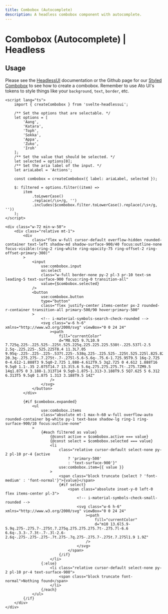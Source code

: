 ```yaml
---
title: Combobox (Autocomplete)
description: A headless combobox component with autocomplete.
---
```


<script>
    import Combobox from '$lib/components/combobox/Combobox.svelte';

    const options = [
		'Aang',
		'Katara',
		'Toph',
		'Sokka',
		'Appa',
		'Zuko',
		'Iroh'
	];
</script>

# Combobox (Autocomplete) | Headless

## Usage

<div class="w-full flex justify-center items-center pt-2 pb-62 px-2 rounded-container border-1 border-surface-500/30-200/30 my-4">
    <Combobox
		{options}
		selected={options[0]}
		ariaLabel="Actions"
		searchIcon="text-xl i-material-symbols-search-check-rounded"
		selectIcon="text-xl i-material-symbols-check-small-rounded"
	/>
</div>

Please see the [HeadlessUI](https://captaincodeman.github.io/svelte-headlessui/combobox/) documentation or the Github page for our [Styled Combobox](https://github.com/bennymi/ato-ui/blob/main/src/lib/components/combobox/Combobox.svelte) to see how to create a combobox. Remember to use Ato UI's tokens to style things like your `background`, `text`, `border`, etc.

```svelte
<script lang="ts">
	import { createCombobox } from 'svelte-headlessui';

	/** Set the options that are selectable. */
	let options = [
		'Aang',
		'Katara',
		'Toph',
		'Sokka',
		'Appa',
		'Zuko',
		'Iroh'
	];
	/** Set the value that should be selected. */
	let selected = options[0];
	/** Set the aria label of the input. */
	let ariaLabel = 'Actions';

	const combobox = createCombobox({ label: ariaLabel, selected });

	$: filtered = options.filter((item) =>
		item
			.toLowerCase()
			.replace(/\s+/g, '')
			.includes($combobox.filter.toLowerCase().replace(/\s+/g, ''))
	);
</script>

<div class="w-72 min-w-50">
	<div class="relative mt-1">
		<div
			class="flex w-full cursor-default overflow-hidden rounded-container text-left shadow-md shadow-surface-900/40 focus:outline-none focus-visible:(ring-2 ring-white ring-opacity-75 ring-offset-2 ring-offset-primary-300)"
		>
			<input
				use:combobox.input
				on:select
				class="w-full border-none py-2 pl-3 pr-10 text-sm leading-5 text-surface-900 focus:ring-0 transition-all"
				value={$combobox.selected}
			/>
			<button
				use:combobox.button
				type="button"
				class="flex justify-center items-center px-2 rounded-r-container transition-all primary-500/90 hover:primary-500"
			>
                <!-- i-material-symbols-search-check-rounded -->
                <svg class="w-6 h-6" xmlns="http://www.w3.org/2000/svg" viewBox="0 0 24 24"
                    ><path
                        fill="currentColor"
                        d="M8.925 9.7L10.9 7.725q.225-.225.525-.225t.525.225q.225.225.225.538t-.225.537l-2.5 2.5q-.225.225-.525.225T8.4 11.3L7.05 9.95q-.225-.225-.225-.537t.225-.538q.225-.225.525-.225t.525.225l.825.825ZM20.3 20.3q-.275.275-.7.275t-.7-.275l-5.6-5.6q-.75.6-1.725.95T9.5 16q-2.725 0-4.612-1.888T3 9.5q0-2.725 1.888-4.612T9.5 3q2.725 0 4.612 1.888T16 9.5q0 1.1-.35 2.075T14.7 13.3l5.6 5.6q.275.275.275.7t-.275.7ZM9.5 14q1.875 0 3.188-1.313T14 9.5q0-1.875-1.313-3.188T9.5 5Q7.625 5 6.312 6.313T5 9.5q0 1.875 1.313 3.188T9.5 14Z"
                    />
                </svg>
			</button>
		</div>

		{#if $combobox.expanded}
			<ul
				use:combobox.items
				class="absolute mt-1 max-h-60 w-full overflow-auto rounded-container bg-white py-1 text-base shadow-lg ring-1 ring-surface-900/10 focus:outline-none"
			>
				{#each filtered as value}
					{@const active = $combobox.active === value}
					{@const select = $combobox.selected === value}
					<li
						class="relative cursor-default select-none py-2 pl-10 pr-4 {active
							? 'primary-500'
							: 'text-surface-900'}"
						use:combobox.item={{ value }}
					>
						<span class="block truncate {select ? 'font-medium' : 'font-normal'}">{value}</span>
						{#if select}
							<span class="absolute inset-y-0 left-0 flex items-center pl-3">
                                <!-- i-material-symbols-check-small-rounded -->
                                <svg class="w-6 h-6" xmlns="http://www.w3.org/2000/svg" viewBox="0 0 24 24"
                                    ><path
                                        fill="currentColor"
                                        d="m10 13.6l5.9-5.9q.275-.275.7-.275t.7.275q.275.275.275.7t-.275.7l-6.6 6.6q-.3.3-.7.3t-.7-.3l-2.6-2.6q-.275-.275-.275-.7t.275-.7q.275-.275.7-.275t.7.275l1.9 1.9Z"
                                    />
                                </svg>
							</span>
						{/if}
					</li>
				{:else}
					<li class="relative cursor-default select-none py-2 pl-10 pr-4 text-surface-900">
						<span class="block truncate font-normal">Nothing found</span>
					</li>
				{/each}
			</ul>
		{/if}
	</div>
</div>
```